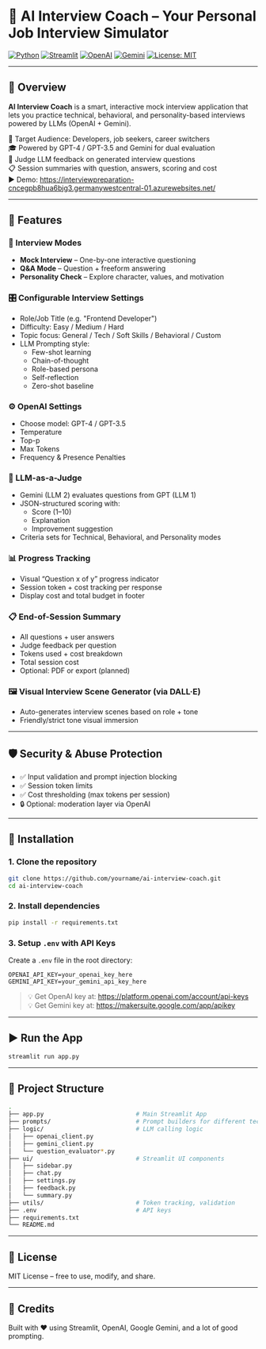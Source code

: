 # 🤖 AI Interview Coach – Your Personal Job Interview Simulator

[![Python](https://img.shields.io/badge/Python-3.10+-blue.svg)](https://www.python.org/)
[![Streamlit](https://img.shields.io/badge/Built%20with-Streamlit-red)](https://streamlit.io/)
[![OpenAI](https://img.shields.io/badge/OpenAI-API-green)](https://openai.com/)
[![Gemini](https://img.shields.io/badge/Gemini-API-yellow)](https://ai.google.dev/)
[![License: MIT](https://img.shields.io/badge/License-MIT-yellow.svg)](LICENSE)

---

## 🎯 Overview

**AI Interview Coach** is a smart, interactive mock interview application that lets you practice technical, behavioral, and personality-based interviews powered by LLMs (OpenAI + Gemini).

💼 Target Audience: Developers, job seekers, career switchers  
🎓 Powered by GPT-4 / GPT-3.5 and Gemini for dual evaluation  
🧠 Judge LLM feedback on generated interview questions  
📋 Session summaries with question, answers, scoring and cost  
▶️ Demo: https://interviewpreparation-cncegpb8hua6bjg3.germanywestcentral-01.azurewebsites.net/

---

## 🚀 Features

### 🧪 Interview Modes
- **Mock Interview** – One-by-one interactive questioning
- **Q&A Mode** – Question + freeform answering
- **Personality Check** – Explore character, values, and motivation

### 🎛️ Configurable Interview Settings
- Role/Job Title (e.g. "Frontend Developer")
- Difficulty: Easy / Medium / Hard
- Topic focus: General / Tech / Soft Skills / Behavioral / Custom
- LLM Prompting style:
  - Few-shot learning
  - Chain-of-thought
  - Role-based persona
  - Self-reflection
  - Zero-shot baseline

### ⚙️ OpenAI Settings
- Choose model: GPT-4 / GPT-3.5
- Temperature
- Top-p
- Max Tokens
- Frequency & Presence Penalties

### 🧠 LLM-as-a-Judge
- Gemini (LLM 2) evaluates questions from GPT (LLM 1)
- JSON-structured scoring with:
  - Score (1–10)
  - Explanation
  - Improvement suggestion
- Criteria sets for Technical, Behavioral, and Personality modes

### 📊 Progress Tracking
- Visual “Question x of y” progress indicator
- Session token + cost tracking per response
- Display cost and total budget in footer

### 📋 End-of-Session Summary
- All questions + user answers
- Judge feedback per question
- Tokens used + cost breakdown
- Total session cost
- Optional: PDF or export (planned)

### 🖼️ Visual Interview Scene Generator (via DALL·E)
- Auto-generates interview scenes based on role + tone
- Friendly/strict tone visual immersion

---

## 🛡️ Security & Abuse Protection

- ✅ Input validation and prompt injection blocking
- ✅ Session token limits
- ✅ Cost thresholding (max tokens per session)
- 🔒 Optional: moderation layer via OpenAI

---

## 🔧 Installation

### 1. Clone the repository
```bash
git clone https://github.com/yourname/ai-interview-coach.git
cd ai-interview-coach
```

### 2. Install dependencies
```bash
pip install -r requirements.txt
```

### 3. Setup `.env` with API Keys
Create a `.env` file in the root directory:

```
OPENAI_API_KEY=your_openai_key_here
GEMINI_API_KEY=your_gemini_api_key_here
```

> 💡 Get OpenAI key at: https://platform.openai.com/account/api-keys  
> 💡 Get Gemini key at: https://makersuite.google.com/app/apikey

---

## ▶️ Run the App

```bash
streamlit run app.py
```

---

## 📁 Project Structure

```bash
.
├── app.py                          # Main Streamlit App
├── prompts/                        # Prompt builders for different techniques
├── logic/                          # LLM calling logic
│   ├── openai_client.py
│   ├── gemini_client.py
│   └── question_evaluator*.py
├── ui/                             # Streamlit UI components
│   ├── sidebar.py
│   ├── chat.py
│   ├── settings.py
│   ├── feedback.py
│   └── summary.py
├── utils/                          # Token tracking, validation
├── .env                            # API keys
├── requirements.txt
└── README.md
```

---

## 📄 License

MIT License – free to use, modify, and share.

---

## 🙌 Credits

Built with ❤️ using Streamlit, OpenAI, Google Gemini, and a lot of good prompting.
